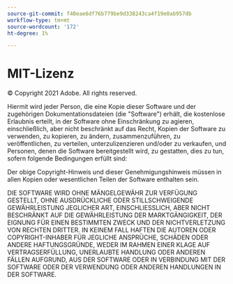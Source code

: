 ```yaml
---
source-git-commit: f40eae6df76b779be9d338243ca4f19e0ab957db
workflow-type: tm+mt
source-wordcount: '172'
ht-degree: 1%

---
```

# MIT-Lizenz

© Copyright 2021 Adobe. All rights reserved.

Hiermit wird jeder Person, die eine Kopie dieser Software und der zugehörigen Dokumentationsdateien (die &quot;Software&quot;) erhält, die kostenlose Erlaubnis erteilt, in der Software ohne Einschränkung zu agieren, einschließlich, aber nicht beschränkt auf das Recht, Kopien der Software zu verwenden, zu kopieren, zu ändern, zusammenzuführen, zu veröffentlichen, zu verteilen, unterzulizenzieren und/oder zu verkaufen, und Personen, denen die Software bereitgestellt wird, zu gestatten, dies zu tun, sofern folgende Bedingungen erfüllt sind:

Der obige Copyright-Hinweis und dieser Genehmigungshinweis müssen in allen Kopien oder wesentlichen Teilen der Software enthalten sein.

DIE SOFTWARE WIRD OHNE MÄNGELGEWÄHR ZUR VERFÜGUNG GESTELLT, OHNE AUSDRÜCKLICHE ODER STILLSCHWEIGENDE GEWÄHRLEISTUNG JEGLICHER ART, EINSCHLIESSLICH, ABER NICHT BESCHRÄNKT AUF DIE GEWÄHRLEISTUNG DER MARKTGÄNGIGKEIT, DER EIGNUNG FÜR EINEN BESTIMMTEN ZWECK UND DER NICHTVERLETZUNG VON RECHTEN DRITTER. IN KEINEM FALL HAFTEN DIE AUTOREN ODER COPYRIGHT-INHABER FÜR JEGLICHE ANSPRÜCHE, SCHÄDEN ODER ANDERE HAFTUNGSGRÜNDE, WEDER IM RAHMEN EINER KLAGE AUF VERTRAGSERFÜLLUNG, UNERLAUBTE HANDLUNG ODER ANDEREN FÄLLEN AUFGRUND, AUS DER SOFTWARE ODER IN VERBINDUNG MIT DER SOFTWARE ODER DER VERWENDUNG ODER ANDEREN HANDLUNGEN IN DER SOFTWARE.
